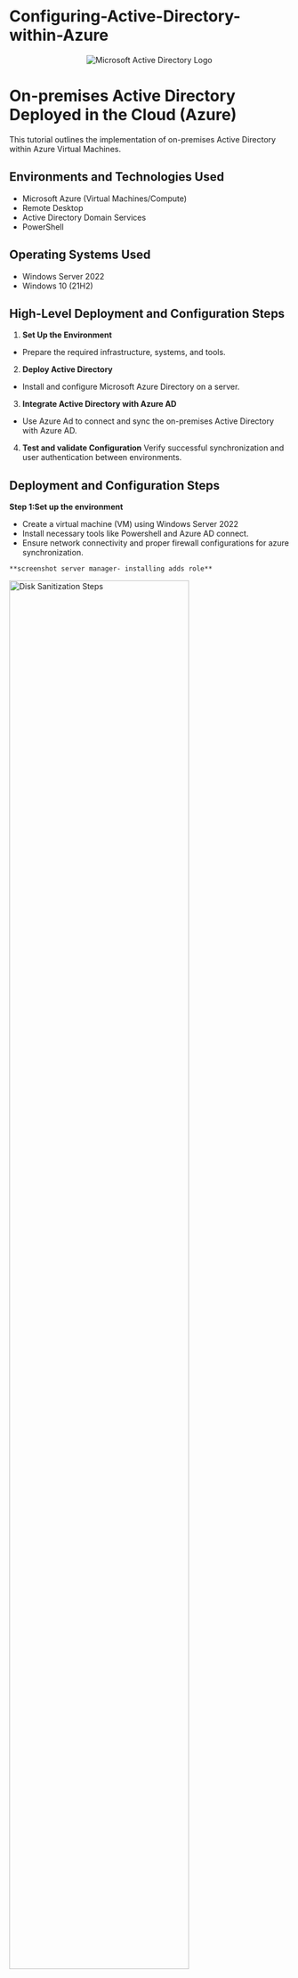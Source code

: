 # Configuring-Active-Directory-within-Azure
<p align="center">
<img src="https://i.imgur.com/pU5A58S.png" alt="Microsoft Active Directory Logo"/>
</p>

<h1>On-premises Active Directory Deployed in the Cloud (Azure)</h1>
This tutorial outlines the implementation of on-premises Active Directory within Azure Virtual Machines.<br />




<h2>Environments and Technologies Used</h2>

- Microsoft Azure (Virtual Machines/Compute)
- Remote Desktop
- Active Directory Domain Services
- PowerShell

<h2>Operating Systems Used </h2>

- Windows Server 2022
- Windows 10 (21H2)

<h2>High-Level Deployment and Configuration Steps</h2>

1. __Set Up the Environment__
- Prepare the required infrastructure, systems, and tools.
2. __Deploy Active Directory__
- Install and configure Microsoft Azure Directory on a server.
3. __Integrate Active Directory with Azure AD__
- Use Azure Ad to connect and sync the on-premises Active Directory with Azure AD.
4. __Test and validate Configuration__
Verify successful synchronization and user authentication between environments. 
     


<h2>Deployment and Configuration Steps</h2>


  __Step 1:Set up the environment__ 
   * Create a virtual machine (VM) using Windows Server 2022
   * Install necessary tools like Powershell and Azure AD connect.
   * Ensure network connectivity and proper firewall configurations for azure synchronization.


    **screenshot server manager- installing adds role**
  
<img src="https://i.imgur.com/DJmEXEB.png" height="80%" width="80%" alt="Disk Sanitization Steps"/>
</p>213
<p>
  
</p>
<br />

<p> __Step 2:__ 
<img src="https://i.imgur.com/DJmEXEB.png" height="80%" width="80%" alt="Disk Sanitization Steps"/>
</p>
<p>
Lorem ipsum dolor sit amet, consectetur adipiscing elit, sed do eiusmod tempor incididunt ut labore et dolore magna aliqua. Ut enim ad minim veniam, quis nostrud exercitation ullamco laboris nisi ut aliquip ex ea commodo consequat. Duis aute irure dolor in reprehenderit in voluptate velit esse cillum dolore eu fugiat nulla pariatur.
</p>
<br />

<p>
<img src="https://i.imgur.com/DJmEXEB.png" height="80%" width="80%" alt="Disk Sanitization Steps"/>
</p>
<p>
Lorem ipsum dolor sit amet, consectetur adipiscing elit, sed do eiusmod tempor incididunt ut labore et dolore magna aliqua. Ut enim ad minim veniam, quis nostrud exercitation ullamco laboris nisi ut aliquip ex ea commodo consequat. Duis aute irure dolor in reprehenderit in voluptate velit esse cillum dolore eu fugiat nulla pariatur.
</p>
<br />
